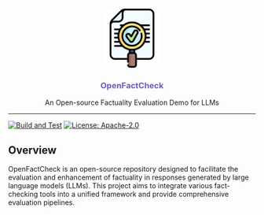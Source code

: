 <!--
title: OpenFactCheck
emoji: ✅
colorFrom: green
colorTo: purple
sdk: streamlit
app_file: src/openfactcheck/app/app.py
pinned: false
-->

<p align="center">
  <img alt="OpenFactCheck Logo" src="https://raw.githubusercontent.com/hasaniqbal777/OpenFactCheck/main/assets/splash.png" height="120" />
  <h3 align="center" style="color:SlateBlue;">OpenFactCheck</h3>
  <p align="center">An Open-source Factuality Evaluation Demo for LLMs</p>
</p>

---

[![Build and Test](https://img.shields.io/github/actions/workflow/status/hasaniqbal777/openfactcheck/main.yaml)](https://github.com/hasaniqbal777/OpenFactCheck/actions/workflows/main.yaml)
[![License: Apache-2.0](https://img.shields.io/github/license/hasaniqbal777/openfactcheck)](https://opensource.org/licenses/Apache-2.0)

## Overview
OpenFactCheck is an open-source repository designed to facilitate the evaluation and enhancement of factuality in responses generated by large language models (LLMs). This project aims to integrate various fact-checking tools into a unified framework and provide comprehensive evaluation pipelines.
